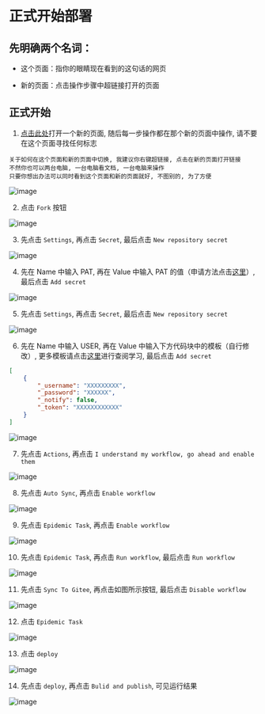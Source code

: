 # 正式开始部署

## 先明确两个名词：

- 这个页面：指你的眼睛现在看到的这句话的网页 

- 新的页面：点击操作步骤中超链接打开的页面

## 正式开始

1. [点击此处](https://github.com/chiupam/Epidemic)打开一个新的页面, 随后每一步操作都在那个新的页面中操作, 请不要在这个页面寻找任何标志

```
关于如何在这个页面和新的页面中切换, 我建议你右键超链接, 点击在新的页面打开链接
不然你也可以两台电脑, 一台电脑看文档, 一台电脑来操作
只要你想出办法可以同时看到这个页面和新的页面就好, 不图别的, 为了方便
```

![image](https://gitee.com/chiupam/Epidemic/raw/master/Tutorial/png/Epidemic.png)

2. 点击 `Fork` 按钮

![image](https://gitee.com/chiupam/Epidemic/raw/master/Tutorial/png/main_1.png)

3. 先点击 `Settings`, 再点击 `Secret`, 最后点击 `New repository secret`

![image](https://gitee.com/chiupam/Epidemic/raw/master/Tutorial/png/main_2.png)

4. 先在 Name 中输入 PAT, 再在 Value 中输入 PAT 的值（申请方法点击[这里](xxx)）, 最后点击 `Add secret`

![image](https://gitee.com/chiupam/Epidemic/raw/master/Tutorial/png/main_3.png)

5. 先点击 `Settings`, 再点击 `Secret`, 最后点击 `New repository secret`

![image](https://gitee.com/chiupam/Epidemic/raw/master/Tutorial/png/main_4.png)

6. 先在 Name 中输入 USER, 再在 Value 中输入下方代码块中的模板（自行修改）, 更多模板请点击[这里](https://gitee.com/chiupam/Epidemic/blob/master/config/json.md)进行查阅学习, 最后点击 `Add secret`

```json
[
    {
        "_username": "XXXXXXXXX",
        "_password": "XXXXXX",
        "_notify": false,
        "_token": "XXXXXXXXXXXX"
    }
]
```

![image](https://gitee.com/chiupam/Epidemic/raw/master/Tutorial/png/main_5.png)

7. 先点击 `Actions`, 再点击 `I understand my workflow, go ahead and enable them`

![image](https://gitee.com/chiupam/Epidemic/raw/master/Tutorial/png/main_6.png)

8. 先点击 `Auto Sync`, 再点击 `Enable workflow`

![image](https://gitee.com/chiupam/Epidemic/raw/master/Tutorial/png/main_7.png)

9. 先点击 `Epidemic Task`, 再点击 `Enable workflow`

![image](https://gitee.com/chiupam/Epidemic/raw/master/Tutorial/png/main_8.png)

10. 先点击 `Epidemic Task`, 再点击 `Run workflow`, 最后点击 `Run workflow`

![image](https://gitee.com/chiupam/Epidemic/raw/master/Tutorial/png/main_9.png)

11. 先点击 `Sync To Gitee`, 再点击如图所示按钮, 最后点击 `Disable workflow`

![image](https://gitee.com/chiupam/Epidemic/raw/master/Tutorial/png/main_10.png)

12. 点击 `Epidemic Task`

![image](https://gitee.com/chiupam/Epidemic/raw/master/Tutorial/png/main_11.png)

13. 点击 `deploy`

![image](https://gitee.com/chiupam/Epidemic/raw/master/Tutorial/png/main_12.png)

14. 先点击 `deploy`, 再点击 `Bulid and publish`, 可见运行结果

![image](https://gitee.com/chiupam/Epidemic/raw/master/Tutorial/png/main_13.png)
